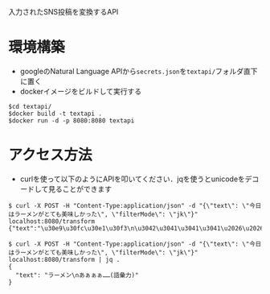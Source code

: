 入力されたSNS投稿を変換するAPI

# 環境構築
- googleのNatural Language APIから`secrets.json`を`textapi/`フォルダ直下に置く
- dockerイメージをビルドして実行する
```
$cd textapi/
$docker build -t textapi .
$docker run -d -p 8080:8080 textapi
```

# アクセス方法
- curlを使って以下のようにAPIを叩いてください．jqを使うとunicodeをデコードして見ることができます
```
$ curl -X POST -H "Content-Type:application/json" -d "{\"text\": \"今日はラーメンがとても美味しかった\", \"filterMode\": \"jk\"}" localhost:8080/transform
{"text":"\u30e9\u30fc\u30e1\u30f3\n\u3042\u3041\u3041\u3041\u2026\u2026(\u8a9e\u5f59\u529b)"}

$ curl -X POST -H "Content-Type:application/json" -d "{\"text\": \"今日はラーメンがとても美味しかった\", \"filterMode\": \"jk\"}" localhost:8080/transform | jq .
{
  "text": "ラーメン\nあぁぁぁ……(語彙力)"
} 
```